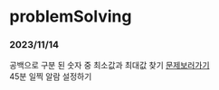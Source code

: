 # problemSolving

### 2023/11/14
공백으로 구분 된 숫자 중 최소값과 최대값 찾기
[문제보러가기](https://school.programmers.co.kr/learn/courses/30/lessons/12939)
<br> 
45분 일찍 알람 설정하기
